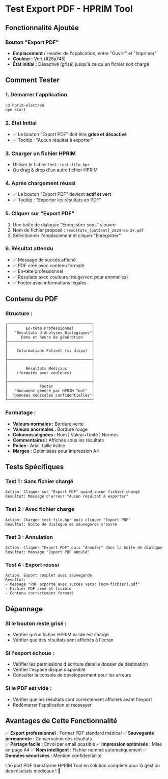 # Test Export PDF - HPRIM Tool

## Fonctionnalité Ajoutée

### Bouton "Export PDF"
- **Emplacement :** Header de l'application, entre "Ouvrir" et "Imprimer"
- **Couleur :** Vert (#28a745)
- **État initial :** Désactivé (grisé) jusqu'à ce qu'un fichier soit chargé

## Comment Tester

### 1. Démarrer l'application
```bash
cd hprim-electron
npm start
```

### 2. État Initial
- ✅ Le bouton "Export PDF" doit être **grisé et désactivé**
- ✅ Tooltip : "Aucun résultat à exporter"

### 3. Charger un fichier HPRIM
- Utiliser le fichier test : `test-file.hpr`
- Ou drag & drop d'un autre fichier HPRIM

### 4. Après chargement réussi
- ✅ Le bouton "Export PDF" devient **actif et vert**
- ✅ Tooltip : "Exporter les résultats en PDF"

### 5. Cliquer sur "Export PDF"
1. Une boîte de dialogue "Enregistrer sous" s'ouvre
2. Nom de fichier proposé : `resultats_[patient]_2024-06-27.pdf`
3. Sélectionner l'emplacement et cliquer "Enregistrer"

### 6. Résultat attendu
- ✅ Message de succès affiché
- ✅ PDF créé avec contenu formaté
- ✅ En-tête professionnel
- ✅ Résultats avec couleurs (rouge/vert pour anomalies)
- ✅ Footer avec informations légales

## Contenu du PDF

### Structure :
```
┌─────────────────────────────────────┐
│        En-tête Professionnel        │
│   "Résultats d'Analyses Biologiques"│
│      Date et heure de génération    │
├─────────────────────────────────────┤
│                                     │
│    Informations Patient (si dispo)  │
│                                     │
├─────────────────────────────────────┤
│                                     │
│        Résultats Médicaux           │
│    (formatés avec couleurs)         │
│                                     │
├─────────────────────────────────────┤
│              Footer                 │
│   "Document généré par HPRIM Tool"  │
│  "Données médicales confidentielles"│
└─────────────────────────────────────┘
```

### Formatage :
- **Valeurs normales :** Bordure verte
- **Valeurs anormales :** Bordure rouge  
- **Colonnes alignées :** Nom | Valeur+Unité | Normes
- **Commentaires :** Affichés sous les résultats
- **Police :** Arial, taille lisible
- **Marges :** Optimisées pour impression A4

## Tests Spécifiques

### Test 1 : Sans fichier chargé
```
Action: Cliquer sur "Export PDF" quand aucun fichier chargé
Résultat: Message d'erreur "Aucun résultat à exporter"
```

### Test 2 : Avec fichier chargé
```
Action: Charger test-file.hpr puis cliquer "Export PDF"  
Résultat: Boîte de dialogue de sauvegarde s'ouvre
```

### Test 3 : Annulation
```
Action: Cliquer "Export PDF" puis "Annuler" dans la boîte de dialogue
Résultat: Message "Export PDF annulé"
```

### Test 4 : Export réussi
```
Action: Export complet avec sauvegarde
Résultat: 
- Message "PDF exporté avec succès vers: [nom-fichier].pdf"
- Fichier PDF créé et lisible
- Contenu correctement formaté
```

## Dépannage

### Si le bouton reste grisé :
- Vérifier qu'un fichier HPRIM valide est chargé
- Vérifier que des résultats sont affichés à l'écran

### Si l'export échoue :
- Vérifier les permissions d'écriture dans le dossier de destination
- Vérifier l'espace disque disponible
- Consulter la console de développement pour les erreurs

### Si le PDF est vide :
- Vérifier que les résultats sont correctement affichés avant l'export
- Redémarrer l'application et réessayer

## Avantages de Cette Fonctionnalité

✅ **Export professionnel** : Format PDF standard médical
✅ **Sauvegarde permanente** : Conservation des résultats  
✅ **Partage facile** : Envoi par email possible
✅ **Impression optimisée** : Mise en page A4
✅ **Nom intelligent** : Fichier nommé automatiquement
✅ **Données sécurisées** : Mention confidentialité

L'export PDF transforme HPRIM Tool en solution complète pour la gestion des résultats médicaux ! 📄